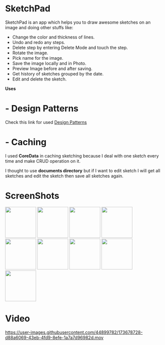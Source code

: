 # SketchPad
 
SketchPad is an app which helps you to draw awesome sketches on an image and doing other stuffs like:
- Change the color and thickness of lines.
- Undo and redo any steps.
- Delete step by entering Delete Mode and touch the step.
- Rotate the image.
- Pick name for the image.
- Save the image locally and in Photo.
- Preview Image before and after saving.
- Get history of sketches grouped by the date.
- Edit and delete the sketch.


**Uses**

# - Design Patterns

Check this link for used [Design Patterns](DESIGN_PATTERNS.md)

# - **Caching**

I used **CoreData** in caching sketching because I deal with one sketch every time and make CRUD operation on it.

I thought to use **documents directory** but if I want to edit sketch I will get all sketches and edit the sketch then save all sketches again.

# ScreenShots

<div>
<img src="https://user-images.githubusercontent.com/44899782/173682748-99661c0c-cbef-4d52-a24e-6bd7bb1f44a4.png" width= "100">
<img src="https://user-images.githubusercontent.com/44899782/173682752-a7f4307a-88e3-4eff-a4a5-705dd0369d22.png" width= "100">
<img src="https://user-images.githubusercontent.com/44899782/173681621-fa759676-5d58-4d51-a6bb-f36a1cf6d899.png" width= "100">
<img src="https://user-images.githubusercontent.com/44899782/173681646-eb6deab1-02c3-47ac-a5f2-5b774bb92c84.png" width= "100">
<img src="https://user-images.githubusercontent.com/44899782/173681685-ca7e60be-c2a5-4ced-91c8-68ac25821ad2.png" width= "100">
<img src="https://user-images.githubusercontent.com/44899782/173682830-31f86b5f-51c1-4a68-8c29-b76038b93c3d.png" width= "100">
<img src="https://user-images.githubusercontent.com/44899782/173681710-63e3a928-bbf7-44a3-ad80-ce7f7dd3a0e5.png" width= "100">
<img src="https://user-images.githubusercontent.com/44899782/173681717-05a5ff1b-ea4d-40f1-b06c-2f879dcb2403.png" width= "100">
<img src="https://user-images.githubusercontent.com/44899782/173681721-20dbbf7c-c8dd-4468-b37f-4ba0d27ab7ad.PNG" width= "100">
</div>


# Video
https://user-images.githubusercontent.com/44899782/173678728-d88a6069-43eb-4fd9-8efe-1a7a7d96982d.mov
